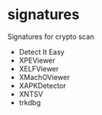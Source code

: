 # signatures

Signatures for crypto scan

* Detect It Easy
* XPEViewer
* XELFViewer
* XMachOViewer
* XAPKDetector
* XNTSV
* trkdbg
